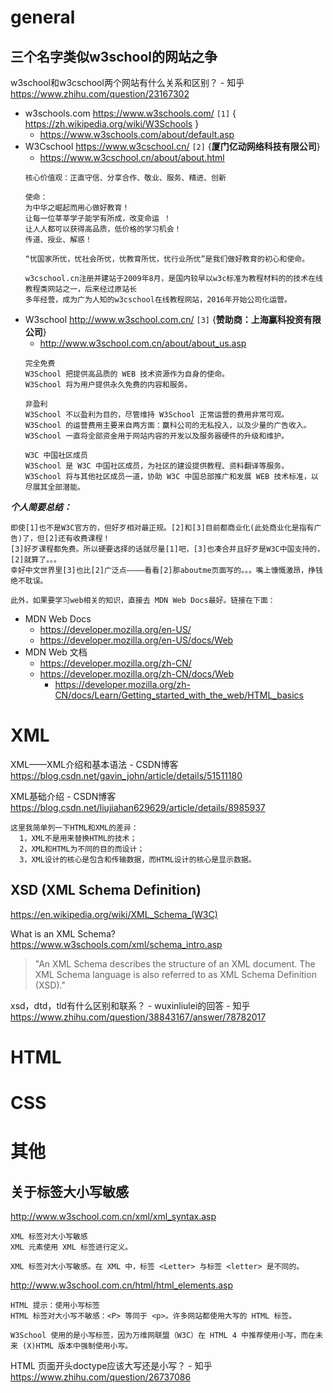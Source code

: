 
# general

## 三个名字类似w3school的网站之争

w3school和w3cschool两个网站有什么关系和区别？ - 知乎 https://www.zhihu.com/question/23167302

- w3schools.com  https://www.w3schools.com/ `[1]` { https://zh.wikipedia.org/wiki/W3Schools }
  - https://www.w3schools.com/about/default.asp
- W3Cschool  https://www.w3cschool.cn/ `[2]` {**厦门亿动网络科技有限公司**}
  - https://www.w3cschool.cn/about/about.html
  ```
  核心价值观：正直守信、分享合作、敬业、服务、精进、创新

  使命：
  为中华之崛起而用心做好教育！
  让每一位莘莘学子能学有所成，改变命运 ！
  让人人都可以获得高品质，低价格的学习机会！
  传道、授业、解惑！

  “忧国家所忧，忧社会所忧，忧教育所忧，忧行业所忧”是我们做好教育的初心和使命。
  
  w3cschool.cn注册并建站于2009年8月，是国内较早以w3c标准为教程材料的的技术在线教程类网站之一，后来经过原站长
  多年经营，成为广为人知的w3cschool在线教程网站，2016年开始公司化运营。
  ```  
- W3school  http://www.w3school.com.cn/ `[3]` {**赞助商：上海赢科投资有限公司**}
  - http://www.w3school.com.cn/about/about_us.asp
  ```
  完全免费
  W3School 把提供高品质的 WEB 技术资源作为自身的使命。
  W3School 将为用户提供永久免费的内容和服务。
  
  非盈利
  W3School 不以盈利为目的，尽管维持 W3School 正常运营的费用非常可观。
  W3School 的运营费用主要来自两方面：赢科公司的无私投入，以及少量的广告收入。
  W3School 一直将全部资金用于网站内容的开发以及服务器硬件的升级和维护。
  
  W3C 中国社区成员
  W3School 是 W3C 中国社区成员，为社区的建设提供教程、资料翻译等服务。
  W3School 将与其他社区成员一道，协助 W3C 中国总部推广和发展 WEB 技术标准，以尽展其全部潜能。
  ```

***个人简要总结：***
```
即使[1]也不是W3C官方的，但好歹相对最正规。[2]和[3]目前都商业化(此处商业化是指有广告)了，但[2]还有收费课程！
[3]好歹课程都免费。所以硬要选择的话就尽量[1]吧，[3]也凑合并且好歹是W3C中国支持的，[2]就算了。。。
幸好中文世界里[3]也比[2]广泛点————看看[2]那aboutme页面写的。。。嘴上慷慨激昂，挣钱绝不耽误。

此外，如果要学习web相关的知识，直接去 MDN Web Docs最好。链接在下面：
````
- MDN Web Docs
  * https://developer.mozilla.org/en-US/
  * https://developer.mozilla.org/en-US/docs/Web
- MDN Web 文档
  * https://developer.mozilla.org/zh-CN/
  * https://developer.mozilla.org/zh-CN/docs/Web
    - https://developer.mozilla.org/zh-CN/docs/Learn/Getting_started_with_the_web/HTML_basics

# XML

XML——XML介绍和基本语法 - CSDN博客
https://blog.csdn.net/gavin_john/article/details/51511180

XML基础介绍 - CSDN博客
https://blog.csdn.net/liujiahan629629/article/details/8985937
```
这里我简单列一下HTML和XML的差异：
  1，XML不是用来替换HTML的技术；
  2，XML和HTML为不同的目的而设计；
  3，XML设计的核心是包含和传输数据，而HTML设计的核心是显示数据。
```

## XSD (XML Schema Definition)

https://en.wikipedia.org/wiki/XML_Schema_(W3C)

What is an XML Schema? https://www.w3schools.com/xml/schema_intro.asp
> "An XML Schema describes the structure of an XML document. The XML Schema language is also referred to as XML Schema Definition (XSD)."

xsd，dtd，tld有什么区别和联系？ - wuxinliulei的回答 - 知乎 https://www.zhihu.com/question/38843167/answer/78782017

# HTML


# CSS


# 其他

## 关于标签大小写敏感

http://www.w3school.com.cn/xml/xml_syntax.asp
```
XML 标签对大小写敏感
XML 元素使用 XML 标签进行定义。

XML 标签对大小写敏感。在 XML 中，标签 <Letter> 与标签 <letter> 是不同的。
```

http://www.w3school.com.cn/html/html_elements.asp
```
HTML 提示：使用小写标签
HTML 标签对大小写不敏感：<P> 等同于 <p>。许多网站都使用大写的 HTML 标签。

W3School 使用的是小写标签，因为万维网联盟（W3C）在 HTML 4 中推荐使用小写，而在未来 (X)HTML 版本中强制使用小写。
```

HTML 页面开头doctype应该大写还是小写？ - 知乎
https://www.zhihu.com/question/26737086
